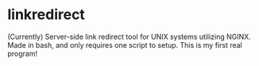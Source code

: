 # linkredirect
(Currently) Server-side link redirect tool for UNIX systems utilizing NGINX. Made in bash, and only requires one script to setup. This is my first real program!
